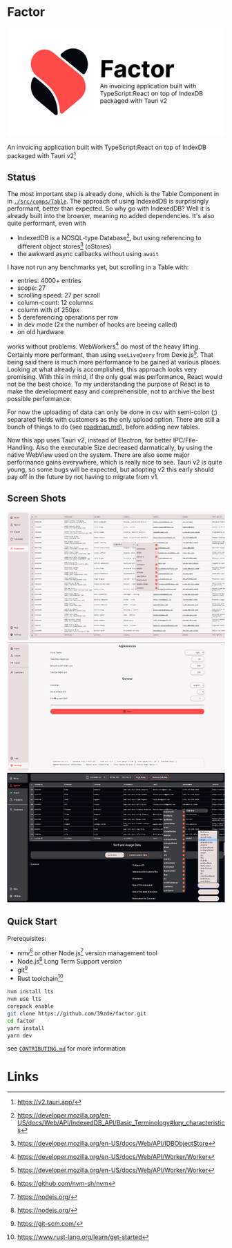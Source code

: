 # Factor

![Logo](./resources/img/social-preview.png)

An invoicing application built with TypeScript:React on top of IndexDB packaged with Tauri v2[^1]

## Status
The most important step is already done, which is the Table Component in in [`./src/comps/Table`](./src/comps/Table).
The approach of using IndexedDB is surprisingly performant, better than expected. So why go with IndexedDB?
Well it is already built into the browser, meaning no added dependencies. It's also quite performant, even with
 - IndexedDB is a NOSQL-type Database[^2], but using referencing to different object stores[^3] (oStores)
 - the awkward async callbacks without using `await`

I have not run any benchmarks yet, but scrolling in a Table with:
 - entries: 4000+ entries
 - scope: 27
 - scrolling speed: 27 per scroll
 - column-count: 12 columns
 - column with of 250px
 - 5 dereferencing operations per row
 - in dev mode (2x the number of hooks are beeing called)
 - on old hardware

works without problems. WebWorkers[^4] do most of the heavy lifting. Certainly more performant, than using `useLiveQuery` from Dexie.js[^5]. That being said there is much more performance to be gained at various places. Looking at what already is accomplished, this approach looks very promising. With this in mind, if the only goal was performance, React would not be the best choice. To my understanding the purpose of React is to make the development easy and comprehensible, not to archive the best possible performance.

For now the uploading of data can only be done in csv with semi-colon (;) separated fields with customers as the only upload option. There are still a bunch of things to do (see [roadmap.md](./roadmap.md)), before adding new tables.

Now this app uses Tauri v2, instead of Electron, for better IPC/File-Handling. Also the executable Size decreased darmatically, by using the native WebView used on the system.
There are also some major performance gains everywhere, which is really nice to see. Tauri v2 is quite young, so some bugs will be expected, but adopting v2 this early should pay off in the future by not having to migrate from v1.

## Screen Shots

<img src="./resources/img/screenshots/contextMenu.png" alt="Context Menu" height="300">
<img src="./resources/img/screenshots/settings.png" alt="Settings Page" height="300">
<img src="./resources/img/screenshots/upload.png" alt="Settings Page" height="300">


## Quick Start

Prerequisites:
- nmv[^6] or other Node.js[^7] version management tool
- Node.js[^7] Long Term Support version
- git[^8]
- Rust toolchain[^9]

```bash
nvm install lts
nvm use lts
corepack enable
git clone https://github.com/39zde/factor.git
cd factor
yarn install
yarn dev
```
see [`CONTRIBUTING.md`](./CONTRIBUTING.md) for more information

# Links
 [^1]: https://v2.tauri.app/
 [^2]: https://developer.mozilla.org/en-US/docs/Web/API/IndexedDB_API/Basic_Terminology#key_characteristics
 [^3]: https://developer.mozilla.org/en-US/docs/Web/API/IDBObjectStore
 [^4]: https://developer.mozilla.org/en-US/docs/Web/API/Worker/Worker
 [^5]: https://developer.mozilla.org/en-US/docs/Web/API/Worker/Worker
 [^6]: https://github.com/nvm-sh/nvm
 [^7]: https://nodejs.org/
 [^8]: https://git-scm.com/
 [^9]: https://www.rust-lang.org/learn/get-started
